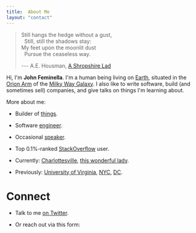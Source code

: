 ```yaml
---
title:  About Me
layout: "contact"
---
```


> <div style="white-space: pre">Still hangs the hedge without a gust,
>   Still, still the shadows stay:
> My feet upon the moonlit dust
>   Pursue the ceaseless way.</div>
>
> --- A.E. Housman, [A Shropshire Lad](http://www.bartleby.com/123/36.html)

Hi, I'm **John Feminella**. I'm a human being living on [Earth](http://en.wikipedia.org/wiki/Earth), situated in the [Orion Arm](http://en.wikipedia.org/wiki/Orion_Arm) of the [Milky Way Galaxy](http://en.wikipedia.org/wiki/Milky_Way). I also like to write software, build (and sometimes sell) companies, and give talks on things I'm learning about.

More about me:

* Builder of [things](/portfolio.html).

* Software [engineer](https://github.com/fj/).

* Occasional [speaker](http://speakerrate.com/speakers/2986-john-feminella).

* Top 0.1%-ranked [StackOverflow](http://stackoverflow.com/users/75170/john-feminella) user.

* Currently: [Charlottesville](https://www.google.com/search?q=charlottesville%2C+virginia), [this wonderful lady](https://twitter.com/tinyappleslice).

* Previously: [University of Virginia](http://www.virginia.edu/), [NYC](https://www.google.com/search?q=New+York+City%2C+NY), [DC](https://www.google.com/search?q=Washington%2C+DC).

# Connect <a name="connect"></a>

* Talk to me [on Twitter](http://twitter.com/jxxf).

* Or reach out via this form:
